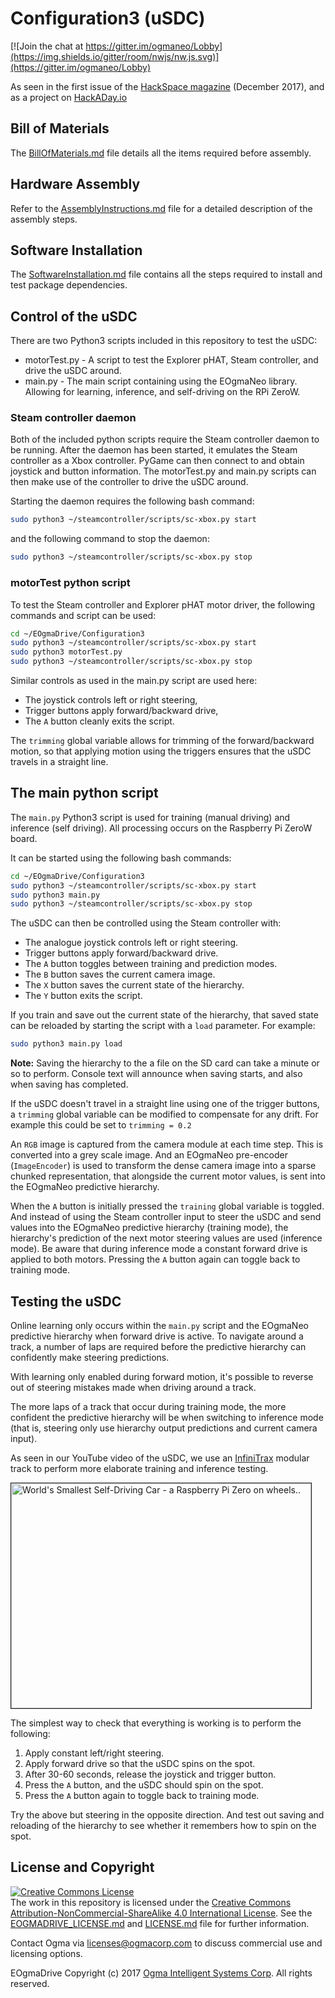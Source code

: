 <!---
  EOgmaDrive
  Copyright(c) 2017 Ogma Intelligent Systems Corp. All rights reserved.

  This copy of EOgmaDrive is licensed to you under the terms described
  in the EOGMADRIVE_LICENSE.md file included in this distribution.
--->

# Configuration3 (uSDC)

[![Join the chat at https://gitter.im/ogmaneo/Lobby](https://img.shields.io/gitter/room/nwjs/nw.js.svg)](https://gitter.im/ogmaneo/Lobby)

As seen in the first issue of the [HackSpace magazine](https://hackspace.raspberrypi.org/issues/1) (December 2017), and as a project on [HackADay.io](https://hackaday.io/project/27173-a-self-driving-car-using-a-raspberry-pi-zero)

## Bill of Materials

The [BillOfMaterials.md](BillOfMaterials.md) file details all the items required before assembly.

## Hardware Assembly

Refer to the [AssemblyInstructions.md](AssemblyInstructions.md) file for a detailed description of the assembly steps.

## Software Installation

The [SoftwareInstallation.md](SoftwareInstallation.md) file contains all the steps required to install and test package dependencies.

## Control of the uSDC

There are two Python3 scripts included in this repository to test the uSDC:

- motorTest.py - A script to test the Explorer pHAT, Steam controller, and drive the uSDC around.
- main.py - The main script containing using the EOgmaNeo library. Allowing for learning, inference, and self-driving on the RPi ZeroW.

### Steam controller daemon

Both of the included python scripts require the Steam controller daemon to be running. After the daemon has been started, it emulates the Steam controller as a Xbox controller. PyGame can then connect to and obtain joystick and button information. The motorTest.py and main.py scripts can then make use of the controller to drive the uSDC around.

Starting the daemon requires the following bash command:

```bash
sudo python3 ~/steamcontroller/scripts/sc-xbox.py start
```

and the following command to stop the daemon:

```bash
sudo python3 ~/steamcontroller/scripts/sc-xbox.py stop
```

### motorTest python script

To test the Steam controller and Explorer pHAT motor driver, the following commands and script can be used:

```bash
cd ~/EOgmaDrive/Configuration3
sudo python3 ~/steamcontroller/scripts/sc-xbox.py start
sudo python3 motorTest.py
sudo python3 ~/steamcontroller/scripts/sc-xbox.py stop
```

Similar controls as used in the main.py script are used here:

- The joystick controls left or right steering,
- Trigger buttons apply forward/backward drive,
- The `A` button cleanly exits the script.

The `trimming` global variable allows for trimming of the forward/backward motion, so that applying motion using the triggers ensures that the uSDC travels in a straight line.

## The main python script

The `main.py` Python3 script is used for training (manual driving) and inference (self driving). All processing occurs on the Raspberry Pi ZeroW board.

It can be started using the following bash commands:

```bash
cd ~/EOgmaDrive/Configuration3
sudo python3 ~/steamcontroller/scripts/sc-xbox.py start
sudo python3 main.py
sudo python3 ~/steamcontroller/scripts/sc-xbox.py stop
```

The uSDC can then be controlled using the Steam controller with:

- The analogue joystick controls left or right steering.
- Trigger buttons apply forward/backward drive.
- The `A` button toggles between training and prediction modes.
- The `B` button saves the current camera image.
- The `X` button saves the current state of the hierarchy.
- The `Y` button exits the script.

If you train and save out the current state of the hierarchy, that saved state can be reloaded by starting the script with a `load` parameter. For example:

```bash
sudo python3 main.py load
```

**Note:** Saving the hierarchy to the a file on the SD card can take a minute or so to perform. Console text will announce when saving starts, and also when saving has completed.

If the uSDC doesn't travel in a straight line using one of the trigger buttons, a `trimming` global variable can be modified to compensate for any drift. For example this could be set to `trimming = 0.2`

An `RGB` image is captured from the camera module at each time step. This is converted into a grey scale image. And an EOgmaNeo pre-encoder (`ImageEncoder`) is used to transform the dense camera image into a sparse chunked representation, that alongside the current motor values, is sent into the EOgmaNeo predictive hierarchy.

When the `A` button is initially pressed the `training` global variable is toggled. And instead of using the Steam controller input to steer the uSDC and send values into the EOgmaNeo predictive hierarchy (training mode), the hierarchy's prediction of the next motor steering values are used (inference mode). Be aware that during inference mode a constant forward drive is applied to both motors. Pressing the `A` button again can toggle back to training mode.

## Testing the uSDC

Online learning only occurs within the `main.py` script and the EOgmaNeo predictive hierarchy when forward drive is active. To navigate around a track, a number of laps are required before the predictive hierarchy can confidently make steering predictions.

With learning only enabled during forward motion, it's possible to reverse out of steering mistakes made when driving around a track.

The more laps of a track that occur during training mode, the more confident the predictive hierarchy will be when switching to inference mode (that is, steering only use hierarchy output predictions and current camera input).

As seen in our YouTube video of the uSDC, we use an [InfiniTrax](http://infinitrax.com/product.php) modular track to perform more elaborate training and inference testing.

<a href="http://www.youtube.com/watch?feature=player_embedded&v=9GNbVkMb8Qw
" target="_blank"><img src="http://img.youtube.com/vi/9GNbVkMb8Qw/0.jpg" 
alt="World's Smallest Self-Driving Car - a Raspberry Pi Zero on wheels.." width="480" height="360" border="1"/></a>

The simplest way to check that everything is working is to perform the following:

1. Apply constant left/right steering.
1. Apply forward drive so that the uSDC spins on the spot.
1. After 30-60 seconds, release the joystick and trigger button.
1. Press the `A` button, and the uSDC should spin on the spot.
1. Press the `A` button again to toggle back to training mode.

Try the above but steering in the opposite direction. And test out saving and reloading of the hierarchy to see whether it remembers how to spin on the spot.

## License and Copyright

<a rel="license" href="http://creativecommons.org/licenses/by-nc-sa/4.0/"><img alt="Creative Commons License" style="border-width:0" src="https://i.creativecommons.org/l/by-nc-sa/4.0/88x31.png" /></a><br />The work in this repository is licensed under the <a rel="license" href="http://creativecommons.org/licenses/by-nc-sa/4.0/">Creative Commons Attribution-NonCommercial-ShareAlike 4.0 International License</a>. See the  [EOGMADRIVE_LICENSE.md](https://github.com/ogmacorp/EOgmaDrive/blob/master/EOGMADRIVE_LICENSE.md) and [LICENSE.md](https://github.com/ogmacorp/EOgmaDrive/blob/master/LICENSE.md) file for further information.

Contact Ogma via licenses@ogmacorp.com to discuss commercial use and licensing options.

EOgmaDrive Copyright (c) 2017 [Ogma Intelligent Systems Corp](https://ogmacorp.com). All rights reserved.
